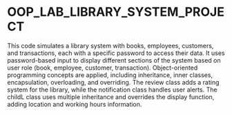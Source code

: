 # OOP_LAB_LIBRARY_SYSTEM_PROJECT
This code simulates a library system with books, employees, customers, and transactions, each with a specific password to access their data.
It uses password-based input to display different sections of the system based on user role (book, employee, customer, transaction).
Object-oriented programming concepts are applied, including inheritance, inner classes, encapsulation, overloading, and overriding.
The review class adds a rating system for the library, while the notification class handles user alerts.
The childL class uses multiple inheritance and overrides the display function, adding location and working hours information.

